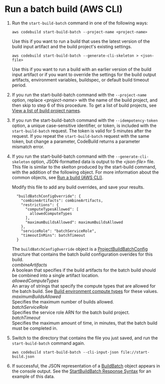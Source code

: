 # Run a batch build \(AWS CLI\)<a name="run-batch-build-cli"></a>

1. Run the `start-build-batch` command in one of the following ways:

   ```
   aws codebuild start-build-batch --project-name <project-name>
   ```

   Use this if you want to run a build that uses the latest version of the build input artifact and the build project's existing settings\.

   ```
   aws codebuild start-build-batch --generate-cli-skeleton > <json-file>
   ```

   Use this if you want to run a build with an earlier version of the build input artifact or if you want to override the settings for the build output artifacts, environment variables, buildspec, or default build timeout period\.

1. If you run the start\-build\-batch command with the `--project-name` option, replace *<project\-name>* with the name of the build project, and then skip to step 6 of this procedure\. To get a list of build projects, see [View a list of build project names](view-project-list.md)\.

1. If you run the start\-build\-batch command with the `--idempotency-token` option, a unique case\-sensitive identifier, or token, is included with the `start-build-batch` request\. The token is valid for 5 minutes after the request\. If you repeat the `start-build-batch` request with the same token, but change a parameter, CodeBuild returns a parameter mismatch error\.

1. If you run the start\-build\-batch command with the `--generate-cli-skeleton` option, JSON\-formatted data is output to the *<json\-file>* file\. This file is similar to the skelton produced by the start\-build command, with the addition of the following object\. For more information about the common objects, see [Run a build \(AWS CLI\)](run-build-cli.md)\.

   Modify this file to add any build overrides, and save your results\.

   ```
     "buildBatchConfigOverride": {
       "combineArtifacts": combineArtifacts,
       "restrictions": {
         "computeTypesAllowed": [
           allowedComputeTypes
         ],
         "maximumBuildsAllowed": maximumBuildsAllowed
       },
       "serviceRole": "batchServiceRole",
       "timeoutInMins": batchTimeout
     }
   ```

   The `buildBatchConfigOverride` object is a [ProjectBuildBatchConfig](https://docs.aws.amazon.com/codebuild/latest/APIReference/API_ProjectBuildBatchConfig.html) structure that contains the batch build configuration overides for this build\.  
*combineArtifacts*  
A boolean that specifies if the build artifacts for the batch build should be combined into a single artifact location\.  
*allowedComputeTypes*  
An array of strings that specify the compute types that are allowed for the batch build\. See [Build environment compute types](https://docs.aws.amazon.com/codebuild/latest/userguide/build-env-ref-compute-types.html) for these values\.   
*maximumBuildsAllowed*  
Specifies the maximum number of builds allowed\.  
*batchServiceRole*  
Specifies the service role ARN for the batch build project\.  
*batchTimeout*  
Specifies the maximum amount of time, in minutes, that the batch build must be completed in\.

1. Switch to the directory that contains the file you just saved, and run the `start-build-batch` command again\.

   ```
   aws codebuild start-build-batch --cli-input-json file://start-build.json
   ```

1. If successful, the JSON representation of a [BuildBatch](https://docs.aws.amazon.com/codebuild/latest/APIReference/API_BuildBatch.html) object appears in the console output\. See the [StartBuildBatch Response Syntax](https://docs.aws.amazon.com/codebuild/latest/APIReference/API_StartBuildBatch.html#API_StartBuildBatch_ResponseSyntax) for an example of this data\.